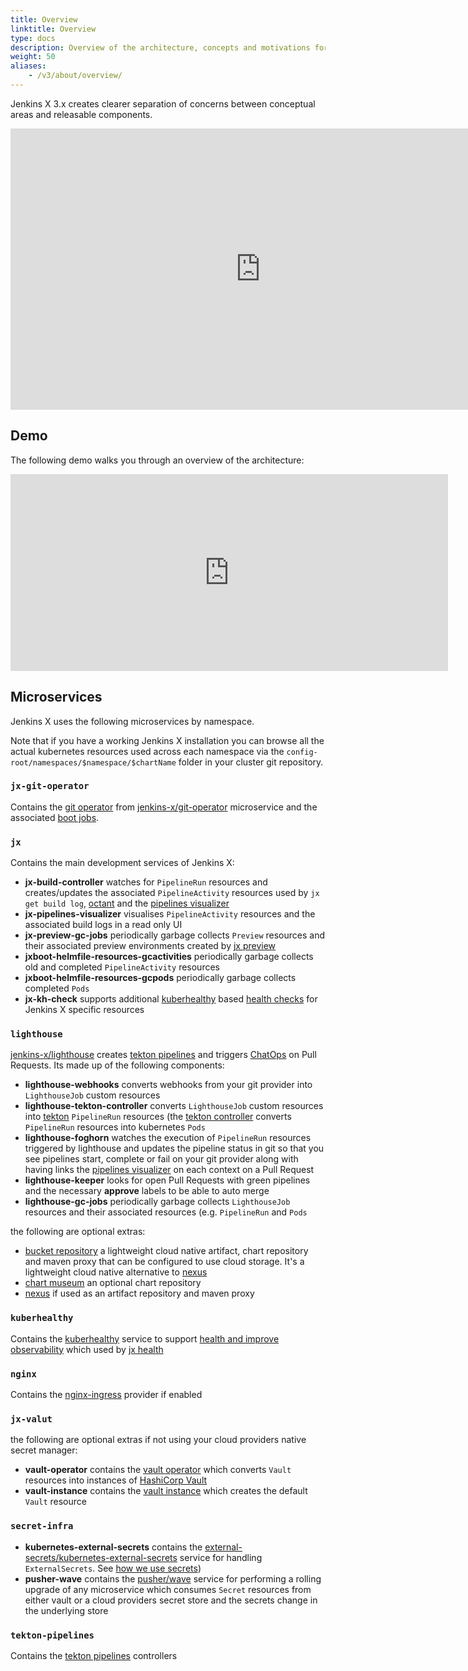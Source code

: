 ```yaml
---
title: Overview
linktitle: Overview
type: docs
description: Overview of the architecture, concepts and motivations for Jenkins X 3.x
weight: 50
aliases: 
    - /v3/about/overview/
---
```

 
Jenkins X 3.x creates clearer separation of concerns between conceptual areas and releasable components.
 
<iframe style="border:none" width="800" height="450" src="https://whimsical.com/embed/SnJBgXG6jz9pqQewiDTNRt@2Ux7TurymNDXVRa4FpLk"></iframe>


## Demo

The following demo walks you through an overview of the architecture:

<iframe width="700" height="315" src="https://www.youtube.com/embed/bVp5_tZ21AA" frameborder="0" allow="accelerometer; autoplay; clipboard-write; encrypted-media; gyroscope; picture-in-picture" allowfullscreen></iframe>

## Microservices 

Jenkins X uses the following microservices by namespace.

Note that if you have a working Jenkins X installation you can browse all the actual kubernetes resources used across each namespace via the `config-root/namespaces/$namespace/$chartName` folder in your cluster git repository.


### `jx-git-operator`

Contains the [git operator](/v3/about/how-it-works/#git-operator) from [jenkins-x/git-operator](https://github.com/jenkins-x/jx-git-operator) microservice and the associated [boot jobs](/v3/about/how-it-works/#boot-job).

### `jx` 

Contains the main development services of Jenkins X:

* **jx-build-controller** watches for `PipelineRun` resources and creates/updates the associated `PipelineActivity` resources used by `jx get build log`, [octant](/v3/develop/ui/octant) and the [pipelines visualizer](/v3/develop/ui/dashboard) 
* **jx-pipelines-visualizer** visualises `PipelineActivity` resources and the associated build logs in a read only UI
* **jx-preview-gc-jobs** periodically garbage collects `Preview` resources and their associated preview environments created by [jx preview](https://github.com/jenkins-x/jx-preview)
* **jxboot-helmfile-resources-gcactivities** periodically garbage collects old and completed `PipelineActivity` resources
* **jxboot-helmfile-resources-gcpods** periodically garbage collects completed `Pods`
* **jx-kh-check** supports additional [kuberhealthy](https://github.com/Comcast/kuberhealthy) based [health checks](/v3/guides/health/) for Jenkins X specific resources

### `lighthouse`

[jenkins-x/lighthouse](https://github.com/jenkins-x/lighthouse) creates [tekton pipelines](https://tekton.dev/) and triggers [ChatOps](/docs/resources/faq/using/chatops/) on Pull Requests. Its made up of the following components:

* **lighthouse-webhooks** converts webhooks from your git provider into `LighthouseJob` custom resources
* **lighthouse-tekton-controller** converts `LighthouseJob` custom resources into [tekton](https://tekton.dev/) `PipelineRun` resources (the [tekton controller](https://tekton.dev/) converts `PipelineRun` resources into kubernetes `Pods`
* **lighthouse-foghorn** watches the execution of `PipelineRun` resources triggered by lighthouse and updates the pipeline status in git so that you see pipelines start, complete or fail on your git provider along with having links the [pipelines visualizer](/v3/develop/ui/dashboard) on each context on a Pull Request
* **lighthouse-keeper** looks for open Pull Requests with green pipelines and the necessary **approve** labels to be able to auto merge
* **lighthouse-gc-jobs** periodically garbage collects `LighthouseJob` resources and their associated resources (e.g. `PipelineRun` and `Pods`

the following are optional extras:

* [bucket repository](https://github.com/jenkins-x/bucketrepo) a lightweight cloud native artifact, chart repository and maven proxy that can be configured to use cloud storage. It's a lightweight cloud native alternative to [nexus](https://www.sonatype.com/nexus/repository-oss)
* [chart museum](https://github.com/helm/chartmuseum) an optional chart repository
* [nexus](https://www.sonatype.com/nexus/repository-oss) if used as an artifact repository and maven proxy


### `kuberhealthy`

Contains the [kuberhealthy](https://github.com/Comcast/kuberhealthy) service to support [health and improve observability](/v3/guides/health/) which used by [jx health](https://github.com/jenkins-x-plugins/jx-health)

### `nginx`

Contains the [nginx-ingress](https://github.com/helm/charts/tree/master/stable/nginx-ingress) provider if enabled

### `jx-valut` 

the following are optional extras if not using your cloud providers native secret manager:

* **vault-operator** contains the [vault operator](https://banzaicloud.com/docs/bank-vaults/operator/) which converts `Vault` resources into instances of [HashiCorp Vault](https://www.vaultproject.io/)
* **vault-instance** contains the [vault instance](https://github.com/jenkins-x-charts/vault-instance) which creates the default `Vault` resource


### `secret-infra` 

* **kubernetes-external-secrets** contains the [external-secrets/kubernetes-external-secrets](https://github.com/external-secrets/kubernetes-external-secrets) service for handling `ExternalSecrets`. See [how we use secrets](/v3/guides/secrets/))
* **pusher-wave** contains the [pusher/wave](https://github.com/pusher/wave) service for performing a rolling upgrade of any microservice which consumes `Secret` resources from either vault or a cloud providers secret store and the secrets change in the underlying store 

### `tekton-pipelines`

Contains the [tekton pipelines](https://tekton.dev/) controllers
 
